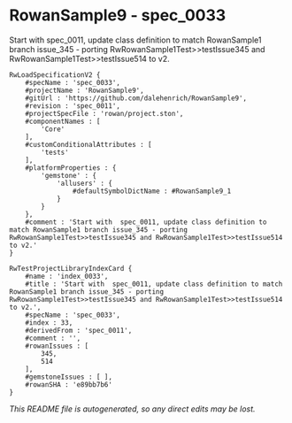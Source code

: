 # RowanSample9 - spec_0033
Start with  spec_0011, update class definition to match RowanSample1 branch issue_345 - porting RwRowanSample1Test>>testIssue345 and RwRowanSample1Test>>testIssue514 to v2.
```
RwLoadSpecificationV2 {
	#specName : 'spec_0033',
	#projectName : 'RowanSample9',
	#gitUrl : 'https://github.com/dalehenrich/RowanSample9',
	#revision : 'spec_0011',
	#projectSpecFile : 'rowan/project.ston',
	#componentNames : [
		'Core'
	],
	#customConditionalAttributes : [
		'tests'
	],
	#platformProperties : {
		'gemstone' : {
			'allusers' : {
				#defaultSymbolDictName : #RowanSample9_1
			}
		}
	},
	#comment : 'Start with  spec_0011, update class definition to match RowanSample1 branch issue_345 - porting RwRowanSample1Test>>testIssue345 and RwRowanSample1Test>>testIssue514 to v2.'
}

RwTestProjectLibraryIndexCard {
	#name : 'index_0033',
	#title : 'Start with  spec_0011, update class definition to match RowanSample1 branch issue_345 - porting RwRowanSample1Test>>testIssue345 and RwRowanSample1Test>>testIssue514 to v2.',
	#specName : 'spec_0033',
	#index : 33,
	#derivedFrom : 'spec_0011',
	#comment : '',
	#rowanIssues : [
		345,
		514
	],
	#gemstoneIssues : [ ],
	#rowanSHA : 'e89bb7b6'
}
```

*This README file is autogenerated, so any direct edits may be lost.*
